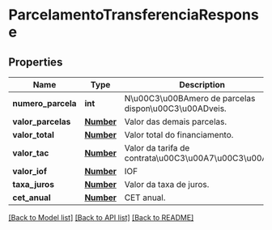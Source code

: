# ParcelamentoTransferenciaResponse

## Properties
Name | Type | Description | Notes
------------ | ------------- | ------------- | -------------
**numero_parcela** | **int** | N\u00C3\u00BAmero de parcelas dispon\u00C3\u00ADveis. | [optional] 
**valor_parcelas** | [**Number**](Number.md) | Valor das demais parcelas. | [optional] 
**valor_total** | [**Number**](Number.md) | Valor total do financiamento. | [optional] 
**valor_tac** | [**Number**](Number.md) | Valor da tarifa de contrata\u00C3\u00A7\u00C3\u00A3o. | [optional] 
**valor_iof** | [**Number**](Number.md) | IOF | [optional] 
**taxa_juros** | [**Number**](Number.md) | Valor da taxa de juros. | [optional] 
**cet_anual** | [**Number**](Number.md) | CET anual. | [optional] 

[[Back to Model list]](../README.md#documentation-for-models) [[Back to API list]](../README.md#documentation-for-api-endpoints) [[Back to README]](../README.md)


